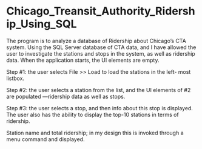 # Chicago_Treansit_Authority_Ridership_Using_SQL
The program is to analyze a database of Ridership about Chicago’s CTA system. Using the SQL Server database of CTA data, and I have allowed the user to investigate the stations and stops in the system, as well as ridership data. When the application starts, the UI elements are empty.

Step #1: the user selects File >> Load to load the stations in the left- most listbox.

Step #2: the user selects a station from the list, and the UI elements of #2 are populated —ridership data as well as stops.

Step #3: the user selects a stop, and then info about this stop is displayed. The user also has the ability to display the top-10 stations in terms of ridership.

Station name and total ridership; in my design this is invoked through a menu command and displayed.

